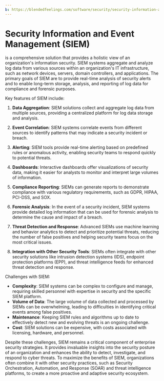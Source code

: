 ```yaml
---
b: https://blendedfeelings.com/software/security/security-information-and-event-management-siem.md
---
```


# Security Information and Event Management (SIEM) 
is a comprehensive solution that provides a holistic view of an organization's information security. SIEM systems aggregate and analyze log data from various sources within an organization's IT infrastructure, such as network devices, servers, domain controllers, and applications. The primary goals of SIEM are to provide real-time analysis of security alerts and to enable long-term storage, analysis, and reporting of log data for compliance and forensic purposes.

Key features of SIEM include:

1. **Data Aggregation**: SIEM solutions collect and aggregate log data from multiple sources, providing a centralized platform for log data storage and analysis.

2. **Event Correlation**: SIEM systems correlate events from different sources to identify patterns that may indicate a security incident or breach.

3. **Alerting**: SIEM tools provide real-time alerting based on predefined rules or anomalous activity, enabling security teams to respond quickly to potential threats.

4. **Dashboards**: Interactive dashboards offer visualizations of security data, making it easier for analysts to monitor and interpret large volumes of information.

5. **Compliance Reporting**: SIEMs can generate reports to demonstrate compliance with various regulatory requirements, such as GDPR, HIPAA, PCI-DSS, and SOX.

6. **Forensic Analysis**: In the event of a security incident, SIEM systems provide detailed log information that can be used for forensic analysis to determine the cause and impact of a breach.

7. **Threat Detection and Response**: Advanced SIEMs use machine learning and behavior analytics to detect and prioritize potential threats, reducing the number of false positives and helping security teams focus on the most critical issues.

8. **Integration with Other Security Tools**: SIEMs often integrate with other security solutions like intrusion detection systems (IDS), endpoint protection platforms (EPP), and threat intelligence feeds for enhanced threat detection and response.

Challenges with SIEM:

- **Complexity**: SIEM systems can be complex to configure and manage, requiring skilled personnel with expertise in security and the specific SIEM platform.
- **Volume of Data**: The large volume of data collected and processed by SIEMs can be overwhelming, leading to difficulties in identifying critical events among false positives.
- **Maintenance**: Keeping SIEM rules and algorithms up to date to effectively detect new and evolving threats is an ongoing challenge.
- **Cost**: SIEM solutions can be expensive, with costs associated with licensing, hardware, and personnel.

Despite these challenges, SIEM remains a critical component of enterprise security strategies. It provides invaluable insights into the security posture of an organization and enhances the ability to detect, investigate, and respond to cyber threats. To maximize the benefits of SIEM, organizations often combine it with other security practices, such as Security Orchestration, Automation, and Response (SOAR) and threat intelligence platforms, to create a more proactive and adaptive security ecosystem.